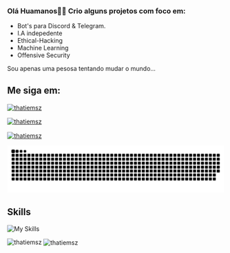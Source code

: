 ### Olá Huamanos🙋‍♂️ Crio alguns projetos com foco em:
- Bot's para Discord & Telegram.
- I.A indepedente
- Ethical-Hacking
- Machine Learning
- Offensive Security

Sou apenas uma pesosa tentando mudar o mundo...

## Me siga em:
<p align="left">
  <a href="https://twitter.com/FoxWaynne" target="blank">
    <img align="center" src="https://raw.githubusercontent.com/rahuldkjain/github-profile-readme-generator/master/src/images/icons/Social/twitter.svg" alt="thatiemsz" height="30" width="40" />
  </a>
</p>
<p align="left">
  <a href="https://instagram.com/foxwaynne" target="blank">
    <img align="center" src="https://raw.githubusercontent.com/rahuldkjain/github-profile-readme-generator/master/src/images/icons/Social/instagram.svg" alt="thatiemsz" height="30" width="40" />
  </a>
</p>
<p align="left">
  <a href="https://discord.gg/xacC4ax5vn" target="blank">
    <img align="center" src="https://raw.githubusercontent.com/rahuldkjain/github-profile-readme-generator/master/src/images/icons/Social/discord.svg" alt="thatiemsz" height="30" width="40" />
  </a>
</p>

![Snake animation of GitHub contribution stats](https://raw.githubusercontent.com/ThaTiemsz/ThaTiemsz/output/snake.svg)

## Skills
![My Skills](https://skillicons.dev/icons?i=nodejs,javascript,python,html,css,git,linux)

<p>
  <img align="left" src="https://github-readme-stats.vercel.app/api/top-langs?username=thatiemsz&show_icons=true&locale=en&layout=compact&theme=radical" alt="thatiemsz" />
  &nbsp;<img align="center" src="https://github-readme-stats.vercel.app/api?username=thatiemsz&show_icons=true&locale=en&theme=radical" alt="thatiemsz" />
</p>

